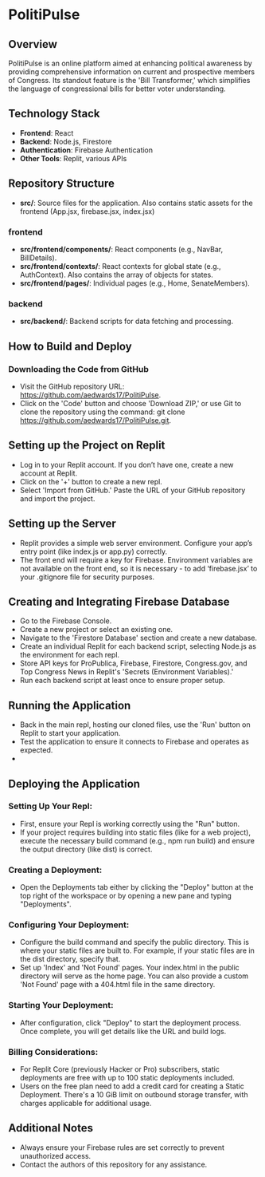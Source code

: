 # PolitiPulse

## Overview

PolitiPulse is an online platform aimed at enhancing political awareness by providing comprehensive information on current and prospective members of Congress. Its standout feature is the 'Bill Transformer,' which simplifies the language of congressional bills for better voter understanding.

## Technology Stack

- **Frontend**: React
- **Backend**: Node.js, Firestore
- **Authentication**: Firebase Authentication
- **Other Tools**: Replit, various APIs

## Repository Structure
- **src/**: Source files for the application. Also contains static assets for the frontend (App.jsx, firebase.jsx, index.jsx)

### frontend
- **src/frontend/components/**: React components (e.g., NavBar, BillDetails).
- **src/frontend/contexts/**: React contexts for global state (e.g., AuthContext). Also contains the array of objects for states.
- **src/frontend/pages/**: Individual pages (e.g., Home, SenateMembers).

### backend
- **src/backend/**: Backend scripts for data fetching and processing.

## How to Build and Deploy

### Downloading the Code from GitHub
- Visit the GitHub repository URL: https://github.com/aedwards17/PolitiPulse.
- Click on the 'Code' button and choose 'Download ZIP,' or use Git to clone the repository using the command: git clone https://github.com/aedwards17/PolitiPulse.git.

## Setting up the Project on Replit
- Log in to your Replit account. If you don’t have one, create a new account at Replit.
- Click on the '+' button to create a new repl.
- Select 'Import from GitHub.' Paste the URL of your GitHub repository and import the project.

## Setting up the Server
- Replit provides a simple web server environment. Configure your app’s entry point (like index.js or app.py) correctly.
- The front end will require a key for Firebase. Environment variables are not available on the front end, so it is necessary - to add ‘firebase.jsx’ to your .gitignore file for security purposes.

## Creating and Integrating Firebase Database
- Go to the Firebase Console.
- Create a new project or select an existing one.
- Navigate to the 'Firestore Database' section and create a new database.
- Create an individual Replit for each backend script, selecting Node.js as the environment for each repl.
- Store API keys for ProPublica, Firebase, Firestore, Congress.gov, and Top Congress News in Replit's 'Secrets (Environment Variables).'
- Run each backend script at least once to ensure proper setup.

## Running the Application
- Back in the main repl, hosting our cloned files, use the 'Run' button on Replit to start your application.
- Test the application to ensure it connects to Firebase and operates as expected.
- 
## Deploying the Application

### Setting Up Your Repl:
- First, ensure your Repl is working correctly using the "Run" button.
- If your project requires building into static files (like for a web project), execute the necessary build command (e.g., npm run build) and ensure the output directory (like dist) is correct.

### Creating a Deployment:
- Open the Deployments tab either by clicking the "Deploy" button at the top right of the workspace or by opening a new pane and typing "Deployments".

### Configuring Your Deployment:
- Configure the build command and specify the public directory. This is where your static files are built to. For example, if your static files are in the dist directory, specify that.
- Set up 'Index' and 'Not Found' pages. Your index.html in the public directory will serve as the home page. You can also provide a custom 'Not Found' page with a 404.html file in the same directory.

### Starting Your Deployment:
- After configuration, click "Deploy" to start the deployment process. Once complete, you will get details like the URL and build logs.

### Billing Considerations:
- For Replit Core (previously Hacker or Pro) subscribers, static deployments are free with up to 100 static deployments included.
- Users on the free plan need to add a credit card for creating a Static Deployment. There's a 10 GiB limit on outbound storage transfer, with charges applicable for additional usage.

## Additional Notes
- Always ensure your Firebase rules are set correctly to prevent unauthorized access.
- Contact the authors of this repository for any assistance.

